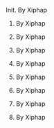 Init.    By Xiphap

1.    By Xiphap

2.    By Xiphap

3.    By Xiphap

4.    By Xiphap

5.    By Xiphap

6.    By Xiphap

7.    By Xiphap

8.    By Xiphap